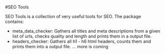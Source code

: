 #SEO Tools

SEO Tools is a collection of very useful tools for SEO. The package contains:
- meta_data_checker: Gathers all titles and meta descriptions from a given list of urls, checks
  quality and length and prints them in a output file.
- headers_checker: Gathers all h1 - h6 html headers, counts them and prints them into a output
  file.
... more is coming
